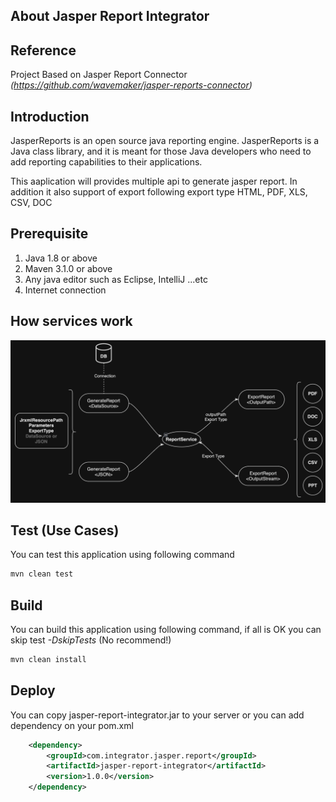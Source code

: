 ## About Jasper Report Integrator

## Reference
Project Based on Jasper Report Connector *(https://github.com/wavemaker/jasper-reports-connector)*
 
## Introduction
JasperReports is an open source java reporting engine. JasperReports is a Java class library, and it is meant for those Java developers who need to add reporting capabilities to their applications.

This aaplication will provides multiple api to generate jasper report. In addition it also support of export following export type
HTML, PDF, XLS, CSV, DOC

## Prerequisite
1. Java 1.8 or above
2. Maven 3.1.0 or above
3. Any java editor such as Eclipse, IntelliJ ...etc
4. Internet connection

## How services work
<p align="center">
  <img src="src/main/resources/img/report.png" width="700" title="Report">
</p>

## Test (Use Cases)
You can test this application using following command

```bash
mvn clean test
```

## Build
You can build this application using following command, if all is OK you can skip test *-DskipTests* (No recommend!)

```bash
mvn clean install
```

## Deploy
You can copy jasper-report-integrator.jar to your server or you can add dependency on your pom.xml

```xml
	<dependency>
		<groupId>com.integrator.jasper.report</groupId>
		<artifactId>jasper-report-integrator</artifactId>
		<version>1.0.0</version>
	</dependency>
```